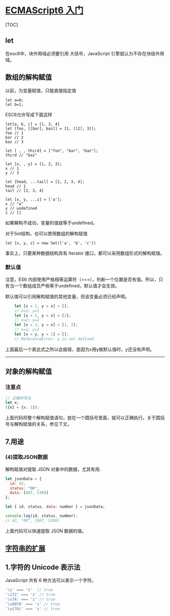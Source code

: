 # [ECMAScript6 入门](http://es6.ruanyifeng.com/)

[TOC]

## let
在esc6中，块作用域必须要引用 大括号，JavaScript 引擎就认为不存在块级作用域。


## 数组的解构赋值
以前，为变量赋值，只能直接指定值

    let a=0;
    let b=1;
ESC6允许写成下面这样

    let[a, b, c] = [1, 3, 4]
    let [foo, [[bar], baz]] = [1, [[2], 3]];
    foo // 1
    bar // 2
    baz // 3

    let [ , , third] = ["foo", "bar", "baz"];
    third // "baz"

    let [x, , y] = [1, 2, 3];
    x // 1
    y // 3

    let [head, ...tail] = [1, 2, 3, 4];
    head // 1
    tail // [2, 3, 4]

    let [x, y, ...z] = ['a'];
    x // "a"
    y // undefined
    z // []

    
如果解构不成功，变量的值就等于undefined。

对于Set结构，也可以使用数组的解构赋值

    let [x, y, z] = new Set(['a', 'b', 'c'])

事实上，只要某种数据结构具有 Iterator 接口，都可以采用数组形式的解构赋值。


### <b>默认值</b>
注意，ES6 内部使用严格相等运算符（===），判断一个位置是否有值。所以，只有当一个数组成员严格等于undefined，默认值才会生效。

默认值可以引用解构赋值的其他变量，但该变量必须已经声明。
```javascript
    let [x = 1, y = x] = [];     
    // x=1; y=1
    let [x = 1, y = x] = [2];    
    // x=2; y=2
    let [x = 1, y = x] = [1, 2]; 
    // x=1; y=2
    let [x = y, y = 1] = [];     
    // ReferenceError: y is not defined
```
上面最后一个表达式之所以会报错，是因为x用y做默认值时，y还没有声明。

---
## 对象的解构赋值
### <b>注意点</b>
```javascript
// 正确的写法
let x;
({x} = {x: 1});
```
上面代码将整个解构赋值语句，放在一个圆括号里面，就可以正确执行。关于圆括号与解构赋值的关系，参见下文。
## 7.用途
### <b>(4)提取JSON数据</b>
解构赋值对提取 JSON 对象中的数据，尤其有用.
```javascript
let jsonData = {
  id: 42,
  status: "OK",
  data: [867, 5309]
};

let { id, status, data: number } = jsonData;

console.log(id, status, number);
// 42, "OK", [867, 5309]
```
上面代码可以快速提取 JSON 数据的值。


## [字符串的扩展](http://es6.ruanyifeng.com/#docs/string)
## 1.字符的 Unicode 表示法 
JavaScript 共有 6 种方法可以表示一个字符。
```javascript
'\z' === 'z'  // true
'\172' === 'z' // true
'\x7A' === 'z' // true
'\u007A' === 'z' // true
'\u{7A}' === 'z' // true
```




